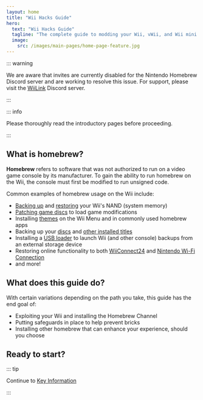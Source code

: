 ```yaml
---
layout: home
title: "Wii Hacks Guide"
hero:
  text: "Wii Hacks Guide"
  tagline: "The complete guide to modding your Wii, vWii, and Wii mini."
  image:
    src: /images/main-pages/home-page-feature.jpg
---
```


::: warning

We are aware that invites are currently disabled for the Nintendo Homebrew Discord server and are working to resolve this issue. For support, please visit the [WiiLink](https://discord.gg/wiilink) Discord server.

:::

::: info

Please thoroughly read the introductory pages before proceeding.

:::

## What is homebrew?

**Homebrew** refers to software that was not authorized to run on a video game console by its manufacturer. To gain the ability to run homebrew on the Wii, the console must first be modified to run unsigned code.

Common examples of homebrew usage on the Wii include:

+ [Backing up](bootmii) and [restoring](bootmiirecover) your Wii's NAND (system memory)
+ [Patching game discs](https://wiki.hacks.guide/wiki/Wii:Riivolution) to load game modifications
+ Installing [themes](themes) on the Wii Menu and in commonly used homebrew apps
+ Backing up your [discs](dump-games) and [other installed titles](dump-wads)
+ Installing a [USB loader](wii-loaders) to launch Wii (and other console) backups from an external storage device
+ Restoring online functionality to both [WiiConnect24](wiiconnect24) and [Nintendo Wi-Fi Connection](nintendowfc)
+ and more!

## What does this guide do?

With certain variations depending on the path you take, this guide has the end goal of:

+ Exploiting your Wii and installing the Homebrew Channel
+ Putting safeguards in place to help prevent bricks
+ Installing other homebrew that can enhance your experience, should you choose

## Ready to start?

::: tip

Continue to [Key Information](key-information)

:::

